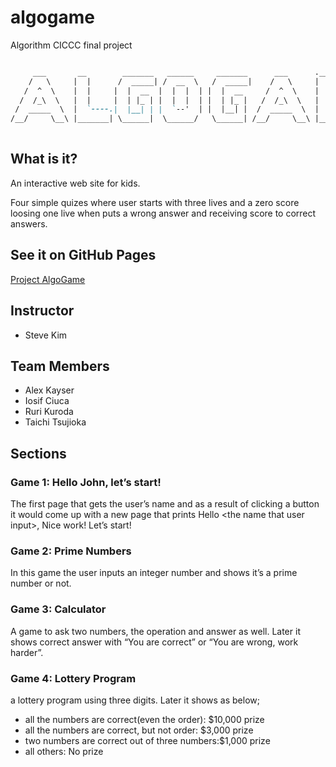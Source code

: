 # algogame
Algorithm CICCC final project
```markdown

     ___       __        _______   ______     _______      ___      .___  ___.  _______ 
    /   \     |  |      /  _____| /  __  \   /  _____|    /   \     |   \/   | |   ____|
   /  ^  \    |  |     |  |  __  |  |  |  | |  |  __     /  ^  \    |  \  /  | |  |__   
  /  /_\  \   |  |     |  | |_ | |  |  |  | |  | |_ |   /  /_\  \   |  |\/|  | |   __|  
 /  _____  \  |  `----.|  |__| | |  `--'  | |  |__| |  /  _____  \  |  |  |  | |  |____ 
/__/     \__\ |_______| \______|  \______/   \______| /__/     \__\ |__|  |__| |_______|
                                                                                        
```
## What is it?
An interactive web site for kids.

Four simple quizes where user starts with three lives and a zero score 
loosing one live when puts a wrong answer and receiving score to correct answers.

## See it on GitHub Pages
[Project AlgoGame](https://akctba.github.io/algogame)

## Instructor
* Steve Kim

## Team Members

* Alex Kayser
* Iosif Ciuca
* Ruri Kuroda
* Taichi Tsujioka

## Sections
### Game 1: Hello John, let’s start!
The first page that gets the user’s name and as a result of clicking a button it would come up
with a new page that prints
Hello &lt;the name that user input&gt;, Nice work! Let’s start!

### Game 2: Prime Numbers
In this game the user inputs an integer number and shows it’s a prime number or not.

### Game 3: Calculator
A game to ask two numbers, the operation and answer as well. Later it shows correct answer with “You are
correct” or “You are wrong, work harder”.

### Game 4: Lottery Program

a lottery program using three digits. Later it shows as below;
* all the numbers are correct(even the order): $10,000 prize
* all the numbers are correct, but not order: $3,000 prize
* two numbers are correct out of three numbers:$1,000 prize
* all others: No prize

